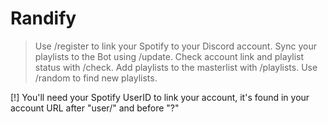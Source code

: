 # Randify
>Use /register to link your Spotify to your Discord account.
>Sync your playlists to the Bot using /update.
>Check account link and playlist status with /check.
>Add playlists to the masterlist with /playlists.
>Use /random to find new playlists.

[!] You'll need your Spotify UserID to link your account, it's found in your account URL after "user/" and before "?"
